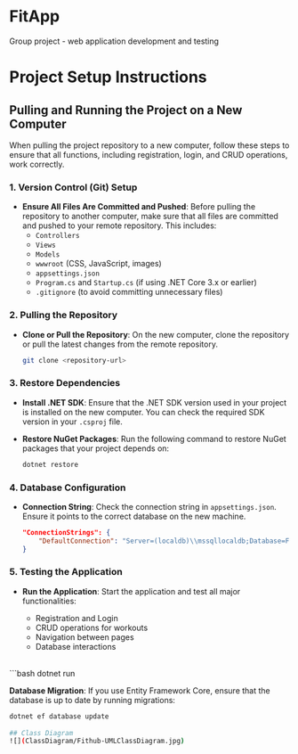 # FitApp
 Group project - web application development and testing
# Project Setup Instructions

## Pulling and Running the Project on a New Computer

When pulling the project repository to a new computer, follow these steps to ensure that all functions, including registration, login, and CRUD operations, work correctly.

### 1. Version Control (Git) Setup

- **Ensure All Files Are Committed and Pushed**: Before pulling the repository to another computer, make sure that all files are committed and pushed to your remote repository. This includes:
  - `Controllers`
  - `Views`
  - `Models`
  - `wwwroot` (CSS, JavaScript, images)
  - `appsettings.json`
  - `Program.cs` and `Startup.cs` (if using .NET Core 3.x or earlier)
  - `.gitignore` (to avoid committing unnecessary files)

### 2. Pulling the Repository

- **Clone or Pull the Repository**: On the new computer, clone the repository or pull the latest changes from the remote repository.

  ```bash
  git clone <repository-url>

### 3. Restore Dependencies

- **Install .NET SDK**: Ensure that the .NET SDK version used in your project is installed on the new computer. You can check the required SDK version in your `.csproj` file.
  
- **Restore NuGet Packages**: Run the following command to restore NuGet packages that your project depends on:

  ```bash
  dotnet restore

### 4. Database Configuration

- **Connection String**: Check the connection string in `appsettings.json`. Ensure it points to the correct database on the new machine.

  ```json
  "ConnectionStrings": {
      "DefaultConnection": "Server=(localdb)\\mssqllocaldb;Database=FitAppDb;Trusted_Connection=True;MultipleActiveResultSets=true"
  }

### 5. Testing the Application

- **Run the Application**: Start the application and test all major functionalities:
  
  - Registration and Login
  - CRUD operations for workouts
  - Navigation between pages
  - Database interactions
<br />
  ```bash
  dotnet run

**Database Migration**: If you use Entity Framework Core, ensure that the database is up to date by running migrations:

```bash
dotnet ef database update
 
## Class Diagram
![](ClassDiagram/Fithub-UMLClassDiagram.jpg)

